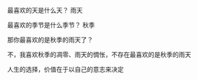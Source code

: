 最喜欢的天是什么天？ 雨天

最喜欢的季节是什么季节？ 秋季

那你最喜欢的是秋季的雨天了？

不，我喜欢秋季的凋零、雨天的惆怅，不存在最喜欢的是秋季的雨天

人生的选择，价值在于以自己的意志来决定
